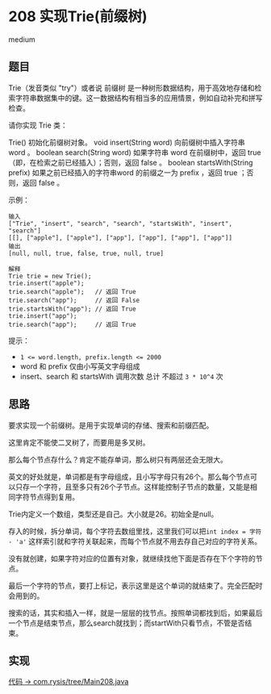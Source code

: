 # 208 实现Trie(前缀树)

medium

## 题目

Trie（发音类似 "try"）或者说 前缀树 是一种树形数据结构，用于高效地存储和检索字符串数据集中的键。这一数据结构有相当多的应用情景，例如自动补完和拼写检查。

请你实现 Trie 类：

Trie() 初始化前缀树对象。
void insert(String word) 向前缀树中插入字符串 word 。
boolean search(String word) 如果字符串 word 在前缀树中，返回 true（即，在检索之前已经插入）；否则，返回 false 。
boolean startsWith(String prefix) 如果之前已经插入的字符串word 的前缀之一为 prefix ，返回 true ；否则，返回 false 。


示例：
```
输入
["Trie", "insert", "search", "search", "startsWith", "insert", "search"]
[[], ["apple"], ["apple"], ["app"], ["app"], ["app"], ["app"]]
输出
[null, null, true, false, true, null, true]

解释
Trie trie = new Trie();
trie.insert("apple");
trie.search("apple");   // 返回 True
trie.search("app");     // 返回 False
trie.startsWith("app"); // 返回 True
trie.insert("app");
trie.search("app");     // 返回 True
```

提示：
- `1 <= word.length, prefix.length <= 2000`
- word 和 prefix 仅由小写英文字母组成
- insert、search 和 startsWith 调用次数 总计 不超过 `3 * 10^4` 次


## 思路

要求实现一个前缀树。是用于实现单词的存储、搜索和前缀匹配。

这里肯定不能使二叉树了，而要用是多叉树。

那么每个节点存什么？肯定不能存单词，那么树只有两层还会无限大。

英文的好处就是，单词都是有字母组成，且小写字母只有26个。那么每个节点可以只存一个字符，且至多只有26个子节点。这样能控制子节点的数量，又能是相同字符节点得到复用。

Trie内定义一个数组，类型还是自己。大小就是26。初始全是null。

存入的时候，拆分单词，每个字符去数组里找，这里我们可以把`int index = 字符 - 'a'` 这样索引就和字符关联起来，而每个节点就不用去存自己对应的字符关系。

没有就创建，如果字符对应的位置有对象，就继续找他下面是否存在下个字符的节点。

最后一个字符的节点，要打上标记，表示这里是这个单词的就结束了。完全匹配时会用到的。

搜索的话，其实和插入一样，就是一层层的找节点。按照单词都找到后，如果最后一个节点是结束节点，那么search就找到；而startWith只看节点，不管是否结束。

## 实现

[代码 -> com.rysis/tree/Main208.java](../../src/com/rysis/tree/Main208.java)